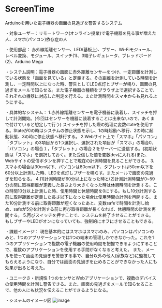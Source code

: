 # ScreenTime
Arduinoを用いた電子機器の画面の見過ぎを警告するシステム

・対象ユーザー：リモートワーク(オンライン授業)で電子機器を見る事が増えた人、スマホ(パソコン)依存症の人

・使用部品：	赤外線距離センサ―、LED(基板上)、ブザー、Wi-Fiモジュール、レベル変換、モジュール、スイッチ(1)、3端子レギュレータ、ブレッドボード(2)、Arduino Mega

・システム説明：電子機器の画面に赤外距離センサ―をつけ、一定距離を計測している状態を「画面を見ている」と定義する。その距離を計測している時間を計測し、一定時間以上になった時、警告としてLED点灯とブザーが鳴り、画面の見過ぎをメールで知らせる。また電子機器の種類をブラウザ上で選択することで、それぞれの機器に対応した判定を行える。また計測時間をスマホからも見れるようにする。

・具体的なシステム：
1.赤外線距離センサーを電子機器に装着し、スイッチを押して計測開始。(今回はセンサーを機器に装着することは出来ないので、あくまで付けていると想定して行う) スイッチを押した際の処理に変数stateを使用する。Stateが0の時はシステムの停止状態を示し、1の時起動へ移行、2の時に起動状態、3の時に停止状態へ移行する。
2.Webサイト上で「スマホ」「パソコン」「タブレット」の3項目から1つ選択し、選択された項目が「スマホ」の場合0、「パソコン」の場合１，「タブレット」の場合２をサーバーに送信する。(初期状態は「スマホ」を選択しておく。また受信した値を変数devに入れる)また、Webサイトの受信ボタンを押すことで現在の計測時間を見ることができる。
3.スマホの場合は30cm以下、パソコンは80cm以下、タブレットは50cm以下を60分以上計測した時、LEDを点灯しブザーを鳴らす。またメールで画面の見過ぎを知らせる。
4.(1)計測時間が60分以上になった時と(2)計測計測時間が0~59分の間に取得距離が定義した長さより大きくなった時は休憩時間を計測する。この時間10分以上計測した時、使用時間と休憩時間を0にする。もし10分計測する前に取得距離が定義した長さ以下になった場合は使用時間の計測を再開する。また10分計測する前に取得距離が短くなったあと、変数safeで時間を計測し始め、safeが5分を計測する前に再び取得距離が長くなれば、休憩時間の計測を再開する。
5.再びスイッチを押すことで、システムを終了させることができる。もしブザーやLEDがオンになっていても、強制的にオフにさせることもできる。

・課題イメージ：
現在基本的にはスマホはスマホのみ、パソコンはパソコンのみと、1つのアプリケーションでは1つの端末の管理しかできなかった。これを1つのアプリケーションで複数の電子機器の使用時間を把握できるようにすることで、複数のアプリケーションを使用する手間がなくなると考えた。
また、メールを使って画面の見過ぎを警告する事で、自分以外の他人(家族など)に監視してもらえるようになり、自分では画面の見過ぎを止めることができなかった人にも効果が出ると考えた。

・ユニークさ・新規性
1つのセンサとWebアプリケーションで、複数のデバイスの使用時間を計測し警告できる。また、画面の見過ぎをメールで知らせることで、他の人にも状況を伝えることができるようになる。

・システムのイメージ図
![image](https://user-images.githubusercontent.com/80489033/110863867-a8cc4800-8304-11eb-9d4d-860270afb1b9.png)







